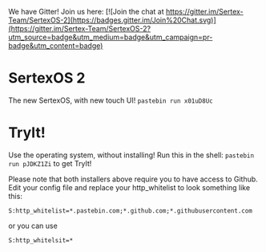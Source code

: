 We have Gitter! Join us here: [![Join the chat at https://gitter.im/Sertex-Team/SertexOS-2](https://badges.gitter.im/Join%20Chat.svg)](https://gitter.im/Sertex-Team/SertexOS-2?utm_source=badge&utm_medium=badge&utm_campaign=pr-badge&utm_content=badge)

SertexOS 2
==========
The new SertexOS, with new touch UI!
```pastebin run x01uD8Uc```

TryIt!
==========
Use the operating system, without installing!
Run this in the shell: ```pastebin run pJDKZ1Zi``` to get TryIt!

Please note that both installers above require you to have access to Github.
Edit your config file and replace your http_whitelist to look something like this:
```
S:http_whitelist=*.pastebin.com;*.github.com;*.githubusercontent.com
```
or you can use
```
S:http_whitelsit=*
```
